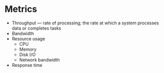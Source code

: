 # Metrics

* Throughput — rate of processing; the rate at which a system processes data or completes tasks
* Bandwidth
* Resource usage
    * CPU
    * Memory
    * Disk I/O
    * Network bandwidth
* Response time
